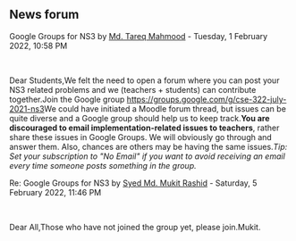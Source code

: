 <h2>News forum</h2><a href="https://moodle.cse.buet.ac.bd/user/view.php?id=1767&course=651"></a>
Google Groups for NS3
by <a href="https://moodle.cse.buet.ac.bd/user/view.php?id=1767&course=651">Md. Tareq Mahmood</a> - Tuesday, 1 February 2022, 10:58 PM


 

Dear Students,We felt the need to open a forum where you can post your NS3 related problems and we (teachers + students) can contribute together.Join the Google group <a href="https://groups.google.com/g/cse-322-july-2021-ns3">https://groups.google.com/g/cse-322-july-2021-ns3</a>We could have initiated a Moodle forum thread, but issues can be quite diverse and a Google group should help us to keep track.<b>You are discouraged to email implementation-related issues to teachers</b>, rather share these issues in Google Groups. We will obviously go through and answer them. Also, chances are others may be having the same issues.*Tip: Set your subscription to "No Email" if you want to avoid receiving an email every time someone posts something in the group.*





<a href="https://moodle.cse.buet.ac.bd/user/view.php?id=1878&course=651"></a>
Re: Google Groups for NS3
by <a href="https://moodle.cse.buet.ac.bd/user/view.php?id=1878&course=651">Syed Md. Mukit Rashid</a> - Saturday, 5 February 2022, 11:46 PM


 

Dear All,Those who have not joined the group yet, please join.Mukit.








